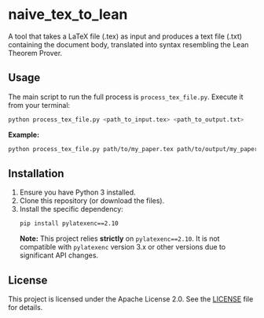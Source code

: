 # naive_tex_to_lean

A tool that takes a LaTeX file (.tex) as input and produces a text file (.txt) containing the document body, translated into syntax resembling the Lean Theorem Prover.

## Usage

The main script to run the full process is `process_tex_file.py`. Execute it from your terminal:

```bash
python process_tex_file.py <path_to_input.tex> <path_to_output.txt>
```

**Example:**

```bash
python process_tex_file.py path/to/my_paper.tex path/to/output/my_paper_lean_like.txt
```

## Installation

1.  Ensure you have Python 3 installed.
2.  Clone this repository (or download the files).
3.  Install the specific dependency:
    ```bash
    pip install pylatexenc==2.10
    ```
    **Note:** This project relies **strictly** on `pylatexenc==2.10`. It is not compatible with `pylatexenc` version 3.x or other versions due to significant API changes.

## License

This project is licensed under the Apache License 2.0. See the [LICENSE](https://github.com/justincasher/naive_tex_to_lean/blob/main/LICENSE) file for details.
